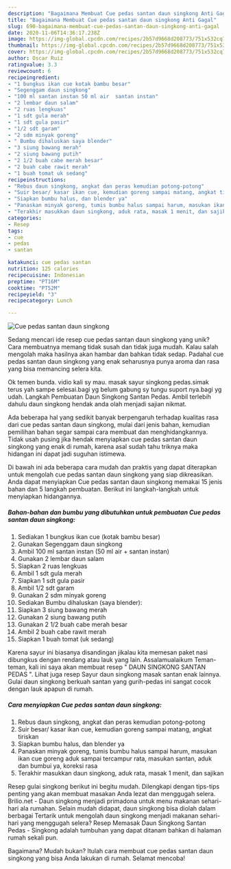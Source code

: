 ```yaml
---
description: "Bagaimana Membuat Cue pedas santan daun singkong Anti Gagal"
title: "Bagaimana Membuat Cue pedas santan daun singkong Anti Gagal"
slug: 690-bagaimana-membuat-cue-pedas-santan-daun-singkong-anti-gagal
date: 2020-11-06T14:36:17.238Z
image: https://img-global.cpcdn.com/recipes/2b57d9668d208773/751x532cq70/cue-pedas-santan-daun-singkong-foto-resep-utama.jpg
thumbnail: https://img-global.cpcdn.com/recipes/2b57d9668d208773/751x532cq70/cue-pedas-santan-daun-singkong-foto-resep-utama.jpg
cover: https://img-global.cpcdn.com/recipes/2b57d9668d208773/751x532cq70/cue-pedas-santan-daun-singkong-foto-resep-utama.jpg
author: Oscar Ruiz
ratingvalue: 3.3
reviewcount: 6
recipeingredient:
- "1 bungkus ikan cue kotak bambu besar"
- "Segenggam daun singkong"
- "100 ml santan instan 50 ml air  santan instan"
- "2 lembar daun salam"
- "2 ruas lengkuas"
- "1 sdt gula merah"
- "1 sdt gula pasir"
- "1/2 sdt garam"
- "2 sdm minyak goreng"
- " Bumbu dihaluskan saya blender"
- "3 siung bawang merah"
- "2 siung bawang putih"
- "2 1/2 buah cabe merah besar"
- "2 buah cabe rawit merah"
- "1 buah tomat uk sedang"
recipeinstructions:
- "Rebus daun singkong, angkat dan peras kemudian potong-potong"
- "Suir besar/ kasar ikan cue, kemudian goreng sampai matang, angkat tiriskan"
- "Siapkan bumbu halus, dan blender ya"
- "Panaskan minyak goreng, tumis bumbu halus sampai harum, masukan ikan cue goreng aduk sampai tercampur rata, masukan santan, aduk dan bumbui ya, koreksi rasa"
- "Terakhir masukkan daun singkong, aduk rata, masak 1 menit, dan sajikan"
categories:
- Resep
tags:
- cue
- pedas
- santan

katakunci: cue pedas santan 
nutrition: 125 calories
recipecuisine: Indonesian
preptime: "PT16M"
cooktime: "PT52M"
recipeyield: "3"
recipecategory: Lunch

---
```



![Cue pedas santan daun singkong](https://img-global.cpcdn.com/recipes/2b57d9668d208773/751x532cq70/cue-pedas-santan-daun-singkong-foto-resep-utama.jpg)

Sedang mencari ide resep cue pedas santan daun singkong yang unik? Cara membuatnya memang tidak susah dan tidak juga mudah. Kalau salah mengolah maka hasilnya akan hambar dan bahkan tidak sedap. Padahal cue pedas santan daun singkong yang enak seharusnya punya aroma dan rasa yang bisa memancing selera kita.

Ok temen bunda. vidio kali sy mau. masak sayur singkong pedas.simak terus yah sampe selesai.bagi yg belum gabung sy tungu suport nya.bagi yg udah. Langkah Pembuatan Daun Singkong Santan Pedas. Ambil terlebih dahulu daun singkong hendak anda olah menjadi sajian nikmat.

Ada beberapa hal yang sedikit banyak berpengaruh terhadap kualitas rasa dari cue pedas santan daun singkong, mulai dari jenis bahan, kemudian pemilihan bahan segar sampai cara membuat dan menghidangkannya. Tidak usah pusing jika hendak menyiapkan cue pedas santan daun singkong yang enak di rumah, karena asal sudah tahu triknya maka hidangan ini dapat jadi suguhan istimewa.


Di bawah ini ada beberapa cara mudah dan praktis yang dapat diterapkan untuk mengolah cue pedas santan daun singkong yang siap dikreasikan. Anda dapat menyiapkan Cue pedas santan daun singkong memakai 15 jenis bahan dan 5 langkah pembuatan. Berikut ini langkah-langkah untuk menyiapkan hidangannya.

<!--inarticleads1-->

##### Bahan-bahan dan bumbu yang dibutuhkan untuk pembuatan Cue pedas santan daun singkong:

1. Sediakan 1 bungkus ikan cue (kotak bambu besar)
1. Gunakan Segenggam daun singkong
1. Ambil 100 ml santan instan (50 ml air + santan instan)
1. Gunakan 2 lembar daun salam
1. Siapkan 2 ruas lengkuas
1. Ambil 1 sdt gula merah
1. Siapkan 1 sdt gula pasir
1. Ambil 1/2 sdt garam
1. Gunakan 2 sdm minyak goreng
1. Sediakan  Bumbu dihaluskan (saya blender):
1. Siapkan 3 siung bawang merah
1. Gunakan 2 siung bawang putih
1. Gunakan 2 1/2 buah cabe merah besar
1. Ambil 2 buah cabe rawit merah
1. Siapkan 1 buah tomat (uk sedang)


Karena sayur ini biasanya disandingan jikalau kita memesan paket nasi dibungkus dengan rendang atau lauk yang lain. Assalamualaikum Teman-teman, kali ini saya akan membuat resep &#34; DAUN SINGKONG SANTAN PEDAS &#34;. Lihat juga resep Sayur daun singkong masak santan enak lainnya. Gulai daun singkong berkuah santan yang gurih-pedas ini sangat cocok dengan lauk apapun di rumah. 

<!--inarticleads2-->

##### Cara menyiapkan Cue pedas santan daun singkong:

1. Rebus daun singkong, angkat dan peras kemudian potong-potong
1. Suir besar/ kasar ikan cue, kemudian goreng sampai matang, angkat tiriskan
1. Siapkan bumbu halus, dan blender ya
1. Panaskan minyak goreng, tumis bumbu halus sampai harum, masukan ikan cue goreng aduk sampai tercampur rata, masukan santan, aduk dan bumbui ya, koreksi rasa
1. Terakhir masukkan daun singkong, aduk rata, masak 1 menit, dan sajikan


Resep gulai singkong berikut ini begitu mudah. Dilengkapi dengan tips-tips penting yang akan membuat masakan Anda lezat dan menggugah selera. Brilio.net - Daun singkong menjadi primadona untuk menu makanan sehari-hari ala rumahan. Selain mudah didapat, daun singkong bisa diolah dalam berbagai Tertarik untuk mengolah daun singkong menjadi makanan sehari-hari yang menggugah selera? Resep Memasak Daun Singkong Santan Pedas - Singkong adalah tumbuhan yang dapat ditanam bahkan di halaman rumah sekali pun. 

Bagaimana? Mudah bukan? Itulah cara membuat cue pedas santan daun singkong yang bisa Anda lakukan di rumah. Selamat mencoba!
